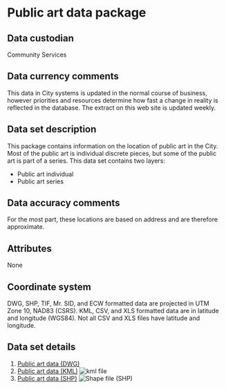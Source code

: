 # Public art data package
## Data custodian
Community Services

## Data currency comments
This data in City systems is updated in the normal course of business, however
priorities and resources determine how fast a change in reality is reflected
in the database. The extract on this web site is updated weekly.

##  Data set description
This package contains information on the location of public art in the City.
Most of the public art is individual discrete pieces, but some of the public
art is part of a series. This data set contains two layers:

  * Public art individual
  * Public art series

## Data accuracy comments
For the most part, these locations are based on address and are therefore
approximate.

## Attributes
None

## Coordinate system
DWG, SHP, TIF, Mr. SID, and ECW formatted data are projected in UTM Zone 10,
NAD83 (CSRS). KML, CSV, and XLS formatted data are in latitude and longitude
(WGS84). Not all CSV and XLS files have latitude and longitude.

## Data set details
  1. [Public art data (DWG)](ftp://webftp.vancouver.ca/OpenData/dwg/dwg_public_art.zip)
  2. [Public art data (KML)](../download/kml/kml_public_art.zip) ![kml file](../images/Icon_kml.gif)
  3. [Public art data (SHP)](ftp://webftp.vancouver.ca/OpenData/shape/shape_public_art.zip) ![Shape file \(SHP\)](../images/icon_shape.jpg)

